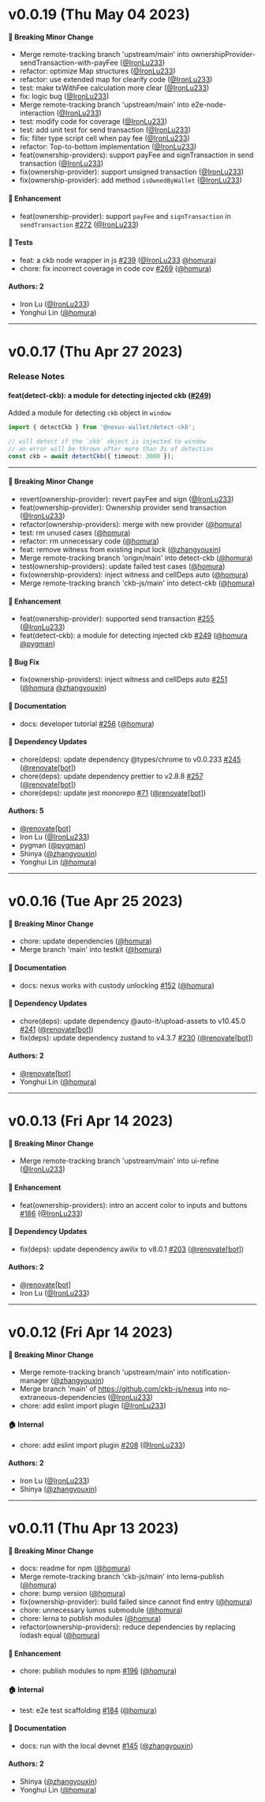 # v0.0.19 (Thu May 04 2023)

#### 🔨 Breaking Minor Change

- Merge remote-tracking branch 'upstream/main' into ownershipProvider-sendTransaction-with-payFee ([@IronLu233](https://github.com/IronLu233))
- refactor: optimize Map structures ([@IronLu233](https://github.com/IronLu233))
- refactor: use extended map for clearify code ([@IronLu233](https://github.com/IronLu233))
- test: make txWithFee calculation more clear ([@IronLu233](https://github.com/IronLu233))
- fix: logic bug ([@IronLu233](https://github.com/IronLu233))
- Merge remote-tracking branch 'upstream/main' into e2e-node-interaction ([@IronLu233](https://github.com/IronLu233))
- test: modify code for coverage ([@IronLu233](https://github.com/IronLu233))
- test: add unit test for send transaction ([@IronLu233](https://github.com/IronLu233))
- fix: filter type script cell when pay fee ([@IronLu233](https://github.com/IronLu233))
- refactor: Top-to-bottom implementation ([@IronLu233](https://github.com/IronLu233))
- feat(ownership-providers): support payFee and signTransaction in send transaction ([@IronLu233](https://github.com/IronLu233))
- fix(ownership-provider): support unsigned transaction ([@IronLu233](https://github.com/IronLu233))
- fix(ownership-provider): add method `isOwnedByWallet` ([@IronLu233](https://github.com/IronLu233))

#### 🚀 Enhancement

- feat(ownership-provider): support `payFee` and `signTransaction` in `sendTransaction` [#272](https://github.com/ckb-js/nexus/pull/272) ([@IronLu233](https://github.com/IronLu233))

#### 🧪 Tests

- feat: a ckb node wrapper in js [#239](https://github.com/ckb-js/nexus/pull/239) ([@IronLu233](https://github.com/IronLu233) [@homura](https://github.com/homura))
- chore: fix incorrect coverage in code cov [#269](https://github.com/ckb-js/nexus/pull/269) ([@homura](https://github.com/homura))

#### Authors: 2

- Iron Lu ([@IronLu233](https://github.com/IronLu233))
- Yonghui Lin ([@homura](https://github.com/homura))

---

# v0.0.17 (Thu Apr 27 2023)

### Release Notes

#### feat(detect-ckb): a module for detecting injected ckb ([#249](https://github.com/ckb-js/nexus/pull/249))

Added a module for detecting `ckb` object in `window`

```ts
import { detectCkb } from '@nexus-wallet/detect-ckb';

// will detect if the `ckb` object is injected to window
// an error will be thrown after more than 3s of detection
const ckb = await detectCkb({ timeout: 3000 });
```

---

#### 🔨 Breaking Minor Change

- revert(ownership-provider): revert payFee and sign ([@IronLu233](https://github.com/IronLu233))
- feat(ownership-provider): Ownership provider send transaction ([@IronLu233](https://github.com/IronLu233))
- refactor(ownership-providers): merge with new provider ([@homura](https://github.com/homura))
- test: rm unused cases ([@homura](https://github.com/homura))
- refactor: rm unnecessary code ([@homura](https://github.com/homura))
- feat: remove witness from existing input lock ([@zhangyouxin](https://github.com/zhangyouxin))
- Merge remote-tracking branch 'origin/main' into detect-ckb ([@homura](https://github.com/homura))
- test(ownership-providers): update failed test cases ([@homura](https://github.com/homura))
- fix(ownership-providers): inject witness and cellDeps auto ([@homura](https://github.com/homura))
- Merge remote-tracking branch 'ckb-js/main' into detect-ckb ([@homura](https://github.com/homura))

#### 🚀 Enhancement

- feat(ownership-provider): supported send transaction [#255](https://github.com/ckb-js/nexus/pull/255) ([@IronLu233](https://github.com/IronLu233))
- feat(detect-ckb): a module for detecting injected ckb [#249](https://github.com/ckb-js/nexus/pull/249) ([@homura](https://github.com/homura) [@pygman](https://github.com/pygman))

#### 🐛 Bug Fix

- fix(ownership-providers): inject witness and cellDeps auto [#251](https://github.com/ckb-js/nexus/pull/251) ([@homura](https://github.com/homura) [@zhangyouxin](https://github.com/zhangyouxin))

#### 📝 Documentation

- docs: developer tutorial [#256](https://github.com/ckb-js/nexus/pull/256) ([@homura](https://github.com/homura))

#### 🔩 Dependency Updates

- chore(deps): update dependency @types/chrome to v0.0.233 [#245](https://github.com/ckb-js/nexus/pull/245) ([@renovate[bot]](https://github.com/renovate[bot]))
- chore(deps): update dependency prettier to v2.8.8 [#257](https://github.com/ckb-js/nexus/pull/257) ([@renovate[bot]](https://github.com/renovate[bot]))
- chore(deps): update jest monorepo [#71](https://github.com/ckb-js/nexus/pull/71) ([@renovate[bot]](https://github.com/renovate[bot]))

#### Authors: 5

- [@renovate[bot]](https://github.com/renovate[bot])
- Iron Lu ([@IronLu233](https://github.com/IronLu233))
- pygman ([@pygman](https://github.com/pygman))
- Shinya ([@zhangyouxin](https://github.com/zhangyouxin))
- Yonghui Lin ([@homura](https://github.com/homura))

---

# v0.0.16 (Tue Apr 25 2023)

#### 🔨 Breaking Minor Change

- chore: update dependencies ([@homura](https://github.com/homura))
- Merge branch 'main' into testkit ([@homura](https://github.com/homura))

#### 📝 Documentation

- docs: nexus works with custody unlocking [#152](https://github.com/ckb-js/nexus/pull/152) ([@homura](https://github.com/homura))

#### 🔩 Dependency Updates

- chore(deps): update dependency @auto-it/upload-assets to v10.45.0 [#241](https://github.com/ckb-js/nexus/pull/241) ([@renovate[bot]](https://github.com/renovate[bot]))
- fix(deps): update dependency zustand to v4.3.7 [#230](https://github.com/ckb-js/nexus/pull/230) ([@renovate[bot]](https://github.com/renovate[bot]))

#### Authors: 2

- [@renovate[bot]](https://github.com/renovate[bot])
- Yonghui Lin ([@homura](https://github.com/homura))

---

# v0.0.13 (Fri Apr 14 2023)

#### 🔨 Breaking Minor Change

- Merge remote-tracking branch 'upstream/main' into ui-refine ([@IronLu233](https://github.com/IronLu233))

#### 🚀 Enhancement

- feat(ownership-providers): intro an accent color to inputs and buttons [#186](https://github.com/ckb-js/nexus/pull/186) ([@IronLu233](https://github.com/IronLu233))

#### 🔩 Dependency Updates

- fix(deps): update dependency awilix to v8.0.1 [#203](https://github.com/ckb-js/nexus/pull/203) ([@renovate[bot]](https://github.com/renovate[bot]))

#### Authors: 2

- [@renovate[bot]](https://github.com/renovate[bot])
- Iron Lu ([@IronLu233](https://github.com/IronLu233))

---

# v0.0.12 (Fri Apr 14 2023)

#### 🔨 Breaking Minor Change

- Merge remote-tracking branch 'upstream/main' into notification-manager ([@zhangyouxin](https://github.com/zhangyouxin))
- Merge branch 'main' of https://github.com/ckb-js/nexus into no-extraneous-dependencies ([@IronLu233](https://github.com/IronLu233))
- chore: add eslint import plugin ([@IronLu233](https://github.com/IronLu233))

#### 🏠 Internal

- chore: add eslint import plugin [#208](https://github.com/ckb-js/nexus/pull/208) ([@IronLu233](https://github.com/IronLu233))

#### Authors: 2

- Iron Lu ([@IronLu233](https://github.com/IronLu233))
- Shinya ([@zhangyouxin](https://github.com/zhangyouxin))

---

# v0.0.11 (Thu Apr 13 2023)

#### 🔨 Breaking Minor Change

- docs: readme for npm ([@homura](https://github.com/homura))
- Merge remote-tracking branch 'ckb-js/main' into lerna-publish ([@homura](https://github.com/homura))
- chore: bump version ([@homura](https://github.com/homura))
- fix(ownership-provider): build failed since cannot find entry ([@homura](https://github.com/homura))
- chore: unnecessary lumos submodule ([@homura](https://github.com/homura))
- chore: lerna to publish modules ([@homura](https://github.com/homura))
- refactor(ownership-providers): reduce dependencies by replacing lodash equal ([@homura](https://github.com/homura))

#### 🚀 Enhancement

- chore: publish modules to npm [#196](https://github.com/ckb-js/nexus/pull/196) ([@homura](https://github.com/homura))

#### 🏠 Internal

- test: e2e test scaffolding [#184](https://github.com/ckb-js/nexus/pull/184) ([@homura](https://github.com/homura))

#### 📝 Documentation

- docs: run with the local devnet [#145](https://github.com/ckb-js/nexus/pull/145) ([@zhangyouxin](https://github.com/zhangyouxin))

#### Authors: 2

- Shinya ([@zhangyouxin](https://github.com/zhangyouxin))
- Yonghui Lin ([@homura](https://github.com/homura))
